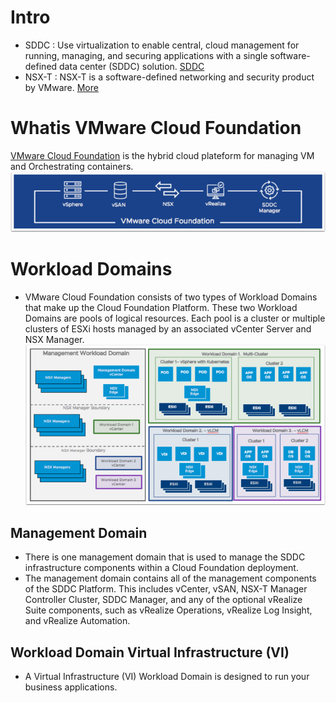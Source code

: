 # Intro
* SDDC : Use virtualization to enable central, cloud management for running, managing, and securing applications with a single software-defined data center (SDDC) solution. [SDDC](https://www.youtube.com/watch?v=8tGnN4VEZdc)
* NSX-T : NSX-T is a software-defined networking and security product by VMware. [More](https://www.techbytes.io/post/what-is-nsx-t)

# Whatis VMware Cloud Foundation
[VMware Cloud Foundation](https://www.vmware.com/products/cloud-foundation.html) is the hybrid cloud plateform for managing VM and Orchestrating containers.
![Alt text](img/vmware%20vCloud%20foundation.png)

# Workload Domains
* VMware Cloud Foundation consists of two types of Workload Domains that make up the Cloud Foundation Platform. These two Workload Domains are pools of logical resources. Each pool is a cluster or multiple clusters of ESXi hosts managed by an associated vCenter Server and NSX Manager. 
![Alt text](img/vmware%20Virtual%20Infrastructure%20VI.png)
## Management Domain
* There is one management domain that is used to manage the SDDC infrastructure components within a Cloud Foundation deployment.
* The management domain contains all of the management components of the SDDC Platform. This includes vCenter, vSAN, NSX-T Manager Controller Cluster, SDDC Manager, and any of the optional vRealize Suite components, such as vRealize Operations, vRealize Log Insight, and vRealize Automation.


## Workload Domain Virtual Infrastructure (VI)
* A Virtual Infrastructure (VI) Workload Domain is designed to run your business applications.
